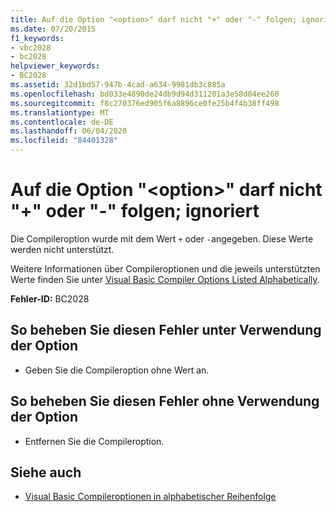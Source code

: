 ```yaml
---
title: Auf die Option "<option>" darf nicht "+" oder "-" folgen; ignoriert
ms.date: 07/20/2015
f1_keywords:
- vbc2028
- bc2028
helpviewer_keywords:
- BC2028
ms.assetid: 32d1bd57-947b-4cad-a634-9981db3c885a
ms.openlocfilehash: bd033e4890de24db9d94d311201a3e58d04ee260
ms.sourcegitcommit: f8c270376ed905f6a8896ce0fe25b4f4b38ff498
ms.translationtype: MT
ms.contentlocale: de-DE
ms.lasthandoff: 06/04/2020
ms.locfileid: "84401328"
---
```

# <a name="option-option-cannot-be-followed-by--or---ignored"></a>Auf die Option "\<option>" darf nicht "+" oder "-" folgen; ignoriert
Die Compileroption wurde mit dem Wert `+` oder `-`angegeben. Diese Werte werden nicht unterstützt.  
  
 Weitere Informationen über Compileroptionen und die jeweils unterstützten Werte finden Sie unter [Visual Basic Compiler Options Listed Alphabetically](../reference/command-line-compiler/compiler-options-listed-alphabetically.md).  
  
 **Fehler-ID:** BC2028  
  
## <a name="to-correct-this-error-and-use-the-option"></a>So beheben Sie diesen Fehler unter Verwendung der Option  
  
- Geben Sie die Compileroption ohne Wert an.  
  
## <a name="to-correct-this-error-and-not-use-the-option"></a>So beheben Sie diesen Fehler ohne Verwendung der Option  
  
- Entfernen Sie die Compileroption.  
  
## <a name="see-also"></a>Siehe auch

- [Visual Basic Compileroptionen in alphabetischer Reihenfolge](../reference/command-line-compiler/compiler-options-listed-alphabetically.md)
